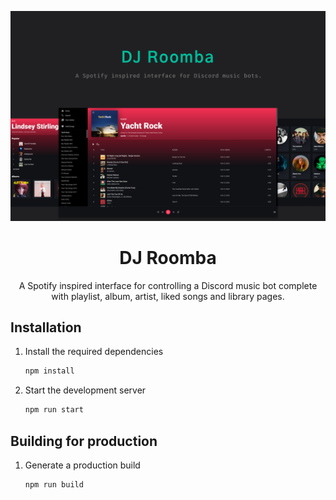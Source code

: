 ![icon](images/banner.png)

<h1 align="center">
  DJ Roomba
</h1>
<p align="center">
 A Spotify inspired interface for controlling a Discord music bot complete with playlist, album, artist, liked songs and library pages.
</p>

## Installation

1. Install the required dependencies

   ```sh
   npm install
   ```

2. Start the development server

   ```sh
   npm run start
   ```

## Building for production

1. Generate a production build

   ```sh
   npm run build
   ```
